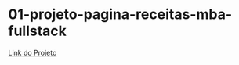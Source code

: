 # 01-projeto-pagina-receitas-mba-fullstack

[Link do Projeto](http://uc48swgww8ks0wck4ogw0g0w.85.31.231.59.sslip.io/ "Link do Projeto")



